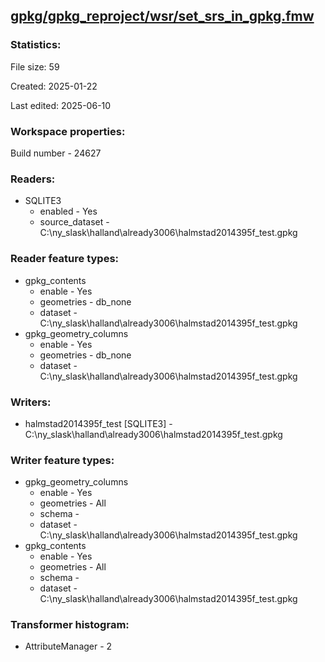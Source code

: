﻿## [gpkg/gpkg_reproject/wsr/set_srs_in_gpkg.fmw](https://github.com/kicki58/kix_working_dir/blob/master/gpkg/gpkg_reproject/wsr/set_srs_in_gpkg.fmw)

### Statistics:
File size: 59

Created: 2025-01-22

Last edited: 2025-06-10


### Workspace properties:
Build number    - 24627


### Readers:
*  SQLITE3
    * enabled    -  Yes
    * source_dataset    -   C:\ny_slask\halland\already3006\halmstad2014395f_test.gpkg

### Reader feature types:
*  gpkg_contents
    * enable - Yes
    * geometries - db_none
    * dataset - C:\ny_slask\halland\already3006\halmstad2014395f_test.gpkg
*  gpkg_geometry_columns
    * enable - Yes
    * geometries - db_none
    * dataset - C:\ny_slask\halland\already3006\halmstad2014395f_test.gpkg


### Writers:
*  halmstad2014395f_test [SQLITE3]    -   C:\ny_slask\halland\already3006\halmstad2014395f_test.gpkg

### Writer feature types:
*  gpkg_geometry_columns
    * enable - Yes
    * geometries - All
    * schema - 
    * dataset - C:\ny_slask\halland\already3006\halmstad2014395f_test.gpkg
*  gpkg_contents
    * enable - Yes
    * geometries - All
    * schema - 
    * dataset - C:\ny_slask\halland\already3006\halmstad2014395f_test.gpkg

### Transformer histogram:
*  AttributeManager    -   2

